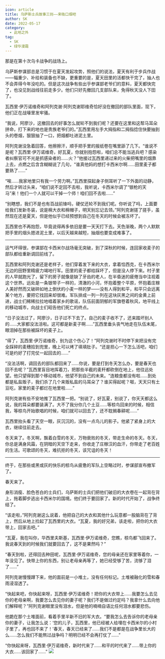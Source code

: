 ```yaml
---
icon: article
title: 乌萨斯士兵故事三则——来吸口烟吧
author: SK
date: 2022-05-17
category:
  - 此地之外
tag:
  - SK
  - 绿华漫霜
---
```


那是在第十次乌卡战争的战场上。

乌萨斯参谋部总是习惯于在夏天发起攻势，照他们的说法，夏天有利于步兵作战——辎重少、补给和装备也不缺，更重要的是，夏天田里的活都快干完了，抽人也不会弄得今年没吃的。但是这次战争有些出乎参谋部老爷们的意料，夏天都快完了，也没见到战线往前走多少。他们只好先撤回几支部队来，免得秋天没人下田了。

<!-- more -->

瓦西里·伊万诺维奇和阿列克谢·阿列克谢耶维奇恰好没在撤回的部队里面，现下，他们正在战壕里发牢骚。

“我说，阿廖沙，这撤回去的好事怎么就轮不到我们呢？还要在这里和这帮马耳朵拼命，打下来的地也是贵族老爷们的。”瓦西里用左手大拇指和二拇指捻住快要抽到头的卷烟，狠狠抽了一口，把烟都吐进泥土里。

阿列克谢没急着回答，他擦擦汗，顺手把手里的报纸卷在嘴里舔了几下。“谁说不是呢？瓦西里·伊万诺维奇，好瓦夏，你就别抱怨啦，咱们总不能当逃兵吧？感染者纠察官可不光是抓感染者的……火？”他接过瓦西里递过来的火柴把嘴里的烟靠上去，点燃之后含含糊糊说了几句，“谁真他妈的想打卡西米尔啊……田里麦子都要熟了……”

“唉……我家地里只有我一个劳力啊。”瓦西里探起身子侧耳听了一下外面的动静，然后才转过头来，“咱们说不定回不去啦，我听说，卡西米尔调了“银枪的天马”来！他们一个人就可以干掉一个师！咱们回不去啦……”

“别瞎想，我们不是也有百战前锋吗，硬仗还轮不到我们呢。你听说了吗，上面要给我们发新冬装，说是棉大衣和棉帽子，明天别忘记去领。”阿列克谢搓了搓手，虽然现在还是夏天，但是他似乎已经预想到自己在冬天的时候会被冻坏了。

瓦西里也不再抱怨，毕竟说得再多依旧是要一天天打下去。天色渐晚，两个人默默把手里的烟头摁进泥土里，以后天越来越短，抽烟也要变成难事了。

---

运气坏得很，参谋部在卡西米尔战场毫无突破，到了深秋的时候，连回家收麦子的部队都给重新调回前线了。

瓦西里和阿列克谢还是老样子，他们穿着发下来的大衣，拿着恰西克，在卡西米尔无边的田野里精疲力竭地行军。田里的麦子都给踩坏了，但是没人停下来。村子里的人早就跑光了，留下的房子就像是缺了牙齿的老人，在半昏迷的疲倦当中注视着这个世界。远处是一条银带子一样的，清澈的小河，怀抱着整个平原，怀抱着庄稼人美好然而又破碎如地上倒伏的小麦一样的梦——没有人得到和平，和平只会远离某个地方，要把它找回来却很难。军队排成一列一列在这块灰黑之间的金黄上前进，战士们稀稀拉拉地唱着家乡的歌谣，队伍前面阴郁的军旗卷着秋风，地平线上的移动城市，向战士们昭告他们死亡的终点。

“日子没法过了，阿廖沙，日子过不下去了。自己的麦子收不了，还来踏坏别人的……大家都没法活啦。这可都是新麦子啊……”瓦西里垂头丧气地走在队伍末尾，眼泪掉在那些被踩坏的麦子上。

“得了，瓦西里·伊万诺维奇，别为这个伤心了！”阿列克谢时不时停下来把没有完全踩碎的麦穗拾到兜里，晚上可以烤了填填肚子。“还是担心一下怎么活吧，咱们可是约好了打完仗一起回去的……”

“没法活啊，调回去的部队都回来了……你说，要是打到冬天怎么办，要是春天也回不去呢？”瓦西里盲目地挥着刀，把那些半截的麦秆都砍倒在地上，他往远处望。他只望得到那个移动城市，他望不到自己的未来。“连粮食都没有啦……到处都是私盐贩子，我们杀了几个来贩私盐的马耳朵了？谁买得起呢？呶，天天只有土豆吃，家里的麦子都烂在地里啦……”

阿列克谢有些不安地推了瓦西里一把。“别说了，好瓦夏，别说了，你天天都这么说，我的耳朵都要装满了。大不了我分你几个土豆……等椋鸟回来的时候，相信我，等椋鸟开始歌唱的时候，咱们就可以回去了，还不耽搁春耕呢……”

瓦西里抬头看了天空一眼，灰沉沉的，没有一点鸟儿的影子。他紧了紧身上的大衣，继续往前走去。

冬天来了。冬天啊，飘着白雪的冬天，万物衰败的冬天，带走生命的冬天。冬天，你总是满身风霜，在阴暗的天空下走来，你收走了庄稼汉的血汗，你带走了老百姓的生活。可歌颂的冬天，难抗拒的冬天，该咒诅的冬天！

---

终于，在那些或黑或灰的快乐的椋鸟从疲惫的军队上空略过时，参谋部宣布撤军了。

春天来了。

身形消瘦、脸色苍白的士兵们，乌萨斯的士兵们把他们破旧的大衣卷在一起背在背上，拖着脚步逃出卡西米尔的国境。他们终于要回家了。新的时代开始了，战争终结了。

“该走啦，”阿列克谢这么说着，他把自己的大衣和其他什么玩意都一股脑背在了背上，然后从地上捡起了瓦西里的大衣。“瓦夏，我的好兄弟，该走啦，把你的大衣带上，回家去吧。”

“瓦夏，我在叫你，华西里夫斯基，瓦西里·伊万诺维奇，您瞧，椋鸟都飞回来了。我说春天到的时候我们就要回去了，这不是果然吗？”

“春天到啦，还得回去种田呢，瓦西里·伊万诺维奇，您的母亲还在家里等着你，一年没见了。快带上你的东西，别让老母亲再等了，她已经受够了苦，流够了泪了……”

阿列克谢慢慢蹲下来，他的面前是一小堆土，没有任何标记。土堆被融化的雪和春雨浸湿透了。

“快起来吧，你快起来呀，瓦西里·伊万诺维奇！把你的大衣带上……我要怎么去见你的老母亲啊，我要怎么去见你的妻子呢？我们不是做过约定吗？我拿什么去向他们解释呢？”阿列克谢眼里没有泪水，但是他的喃喃自语比任何泪水都要悲伤。

他跪在那个土堆面前，看着手里半新不旧的军大衣。“要我怎么去告诉你的老母亲你的妻子，让我怎么说：‘您的儿子，瓦西里，他已经被人给埋在卡西米尔的小村子里了，再也回不来了！’春天，春天已经来了……我们不是都是在战争里长大的么……怎么我们不能熬过战争吗？明明已经不会再打仗了……”

“你快起来呀，瓦西里·伊万诺维奇，新时代来了……和平的时代来了……带上你的大衣……该回家了……”
![](/eod.png)